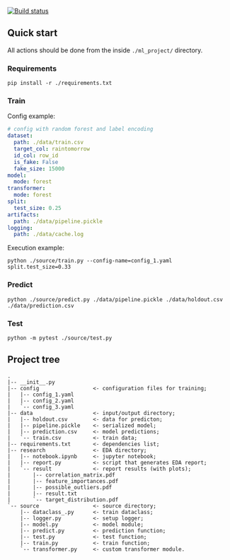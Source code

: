 [![Build status](https://github.com/made-mlops-2022/alexey-dvornikov/actions/workflows/checks.yaml/badge.svg?branch=homework1)](https://github.com/made-mlops-2022/alexey-dvornikov/actions/workflows/checks.yaml)

## Quick start
All actions should be done from the inside `./ml_project/` directory.

### Requirements
```commandline
pip install -r ./requirements.txt
```

### Train
Config example:
```yaml
# config with random forest and label encoding
dataset:
  path: ./data/train.csv
  target_col: raintomorrow
  id_col: row_id
  is_fake: False
  fake_size: 15000
model:
  mode: forest
transformer:
  mode: forest
split:
  test_size: 0.25
artifacts:
  path: ./data/pipeline.pickle
logging:
  path: ./data/cache.log
```
Execution example:
```commandline
python ./source/train.py --config-name=config_1.yaml split.test_size=0.33
```

### Predict
```commandline
python ./source/predict.py ./data/pipeline.pickle ./data/holdout.csv ./data/prediction.csv
```

### Test
```commandline
python -m pytest ./source/test.py 
```

## Project tree
```
.
|-- __init__.py            
|-- config                 <- configuration files for training;
|   |-- config_1.yaml      
|   |-- config_2.yaml      
|   `-- config_3.yaml
|-- data                   <- input/output directory;
|   |-- holdout.csv        <- data for predicton;
|   |-- pipeline.pickle    <- serialized model;
|   |-- prediction.csv     <- model predictions;
|   `-- train.csv          <- train data;
|-- requirements.txt       <- dependencies list;
|-- research               <- EDA directory;
|   |-- notebook.ipynb     <- jupyter notebook;
|   |-- report.py          <- script that generates EDA report;
|   `-- result             <- report results (with plots);
|       |-- correlation_matrix.pdf
|       |-- feature_importances.pdf
|       |-- possible_outliers.pdf
|       |-- result.txt
|       `-- target_distribution.pdf
`-- source                 <- source directory;
    |-- dataclass_.py      <- train dataclass;
    |-- logger.py          <- setup logger;
    |-- model.py           <- model module;
    |-- predict.py         <- prediction function;
    |-- test.py            <- test function;
    |-- train.py           <- train function;
    `-- transformer.py     <- custom transformer module.
```